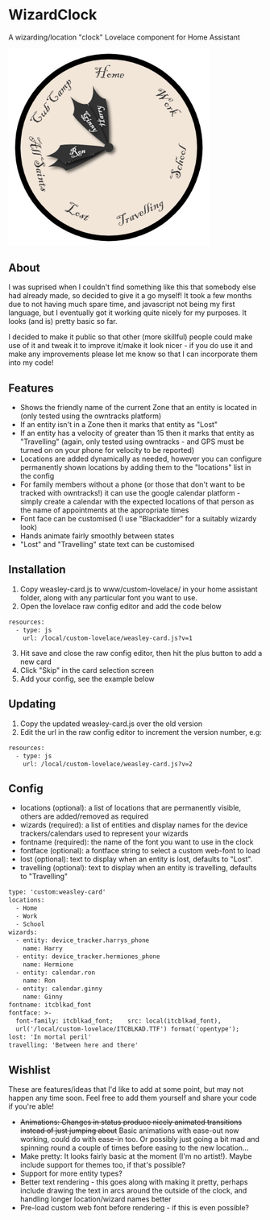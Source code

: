 # WizardClock
A wizarding/location "clock" Lovelace component for Home Assistant

<img src="example.png" alt="Example wizarding clock" width="400">

## About

I was suprised when I couldn't find something like this that somebody else had already made, so decided to give it a go myself! It took a few months due to not having much spare time, and javascript not being my first language, but I eventually got it working quite nicely for my purposes. It looks (and is) pretty basic so far.

I decided to make it public so that other (more skillful) people could make use of it and tweak it to improve it/make it look nicer - if you do use it and make any improvements please let me know so that I can incorporate them into my code!


## Features

* Shows the friendly name of the current Zone that an entity is located in (only tested using the owntracks platform)
* If an entity isn't in a Zone then it marks that entity as "Lost"
* If an entity has a velocity of greater than 15 then it marks that entity as "Travelling" (again, only tested using owntracks - and GPS must be turned on on your phone for velocity to be reported)
* Locations are added dynamically as needed, however you can configure permanently shown locations by adding them to the "locations" list in the config
* For family members without a phone (or those that don't want to be tracked with owntracks!) it can use the google calendar platform - simply create a calendar with the expected locations of that person as the name of appointments at the appropriate times
* Font face can be customised (I use "Blackadder" for a suitably wizardy look)
* Hands animate fairly smoothly between states
* "Lost" and "Travelling" state text can be customised


## Installation

1. Copy weasley-card.js to www/custom-lovelace/ in your home assistant folder, along with any particular font you want to use.
2. Open the lovelace raw config editor and add the code below

  ```
  resources:
    - type: js
      url: /local/custom-lovelace/weasley-card.js?v=1
  ```
    
3. Hit save and close the raw config editor, then hit the plus button to add a new card
4. Click "Skip" in the card selection screen
5. Add your config, see the example below


## Updating

1. Copy the updated weasley-card.js over the old version
2. Edit the url in the raw config editor to increment the version number, e.g:

  ```
  resources:
    - type: js
      url: /local/custom-lovelace/weasley-card.js?v=2
  ```
  

## Config

* locations (optional): a list of locations that are permanently visible, others are added/removed as required
* wizards (required): a list of entities and display names for the device trackers/calendars used to represent your wizards
* fontname (required): the name of the font you want to use in the clock
* fontface (optional): a fontface string to select a custom web-font to load
* lost (optional): text to display when an entity is lost, defaults to "Lost". 
* travelling (optional): text to display when an entity is travelling, defaults to "Travelling"

```
type: 'custom:weasley-card'
locations:
  - Home
  - Work
  - School
wizards:
  - entity: device_tracker.harrys_phone
    name: Harry
  - entity: device_tracker.hermiones_phone
    name: Hermione
  - entity: calendar.ron
    name: Ron
  - entity: calendar.ginny
    name: Ginny
fontname: itcblkad_font
fontface: >-
  font-family: itcblkad_font;    src: local(itcblkad_font),
  url('/local/custom-lovelace/ITCBLKAD.TTF') format('opentype');
lost: 'In mortal peril'
travelling: 'Between here and there'
```


## Wishlist

These are features/ideas that I'd like to add at some point, but may not happen any time soon. Feel free to add them yourself and share your code if you're able!

* ~~Animations: Changes in status produce nicely animated transitions instead of just jumping about~~ Basic animations with ease-out now working, could do with ease-in too. Or possibly just going a bit mad and spinning round a couple of times before easing to the new location...
* Make pretty: It looks fairly basic at the moment (I'm no artist!). Maybe include support for themes too, if that's possible?
* Support for more entity types? 
* Better text rendering - this goes along with making it pretty, perhaps include drawing the text in arcs around the outside of the clock, and handling longer location/wizard names better
* Pre-load custom web font before rendering - if this is even possible?
